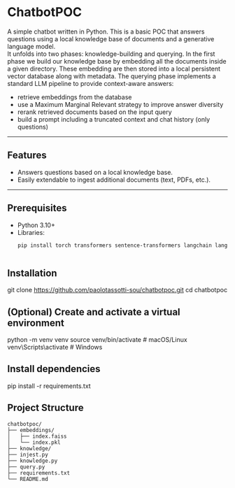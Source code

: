 # ChatbotPOC

A simple chatbot written in Python.
This is a basic POC that answers questions using a local knowledge base of documents and a generative language model.  
It unfolds into two phases: knowledge-building and querying.
In the first phase we build our knowledge base by embedding all the documents inside a given directory.
These embedding are then stored into a local persistent vector database along with metadata.
The querying phase implements a standard LLM pipeline to provide context-aware answers:
 - retrieve embeddings from the database
 - use a Maximum Marginal Relevant strategy to improve answer diversity
 - rerank retrieved documents based on the input query
 - build a prompt including a truncated context and chat history (only questions)

---

## Features

- Answers questions based on a local knowledge base.
- Easily extendable to ingest additional documents (text, PDFs, etc.).

---

## Prerequisites

- Python 3.10+
- Libraries:
  ```bash
  pip install torch transformers sentence-transformers langchain langchain-community faiss-cpu numpy nltk beautifulsoup4 lxml sentence-transformers



## Installation
git clone https://github.com/paolotassotti-sou/chatbotpoc.git
cd chatbotpoc


## (Optional) Create and activate a virtual environment
python -m venv venv
source venv/bin/activate  # macOS/Linux
venv\Scripts\activate     # Windows


## Install dependencies
pip install -r requirements.txt


## Project Structure

```
chatbotpoc/
├── embeddings/
│   ├── index.faiss
│   └── index.pkl
├── knowledge/
├── injest.py
├── knowledge.py
├── query.py
├── requirements.txt
└── README.md
```
